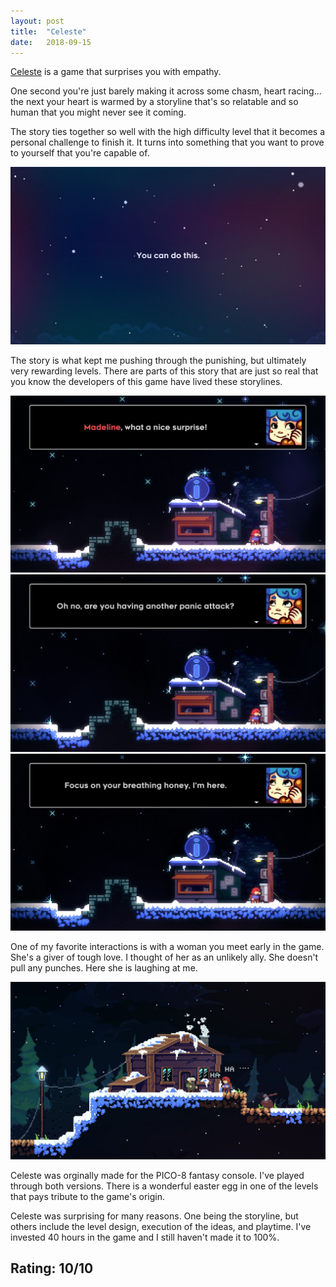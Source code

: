 ```yaml
---
layout: post
title:  "Celeste"
date:   2018-09-15
---
```


[Celeste](https://www.celestegame.com) is a game that surprises you with empathy. 

One second you're just barely making it across some chasm, heart racing... the next your heart is warmed by a storyline that's so relatable and so human that you might never see it coming.

The story ties together so well with the high difficulty level that it becomes a personal challenge to finish it. It turns into something that you want to prove to yourself that you're capable of.

![image](/assets/you_can_do_this_celeste.jpg)

The story is what kept me pushing through the punishing, but ultimately very rewarding levels. There are parts of this story that are just so real that you know the developers of this game have lived these storylines.

![image](/assets/mom_call_celeste.jpg)
![image](/assets/panic_attack_celeste.jpg)
![image](/assets/mom_breathing_celeste.jpg)

One of my favorite interactions is with a woman you meet early in the game. She's a giver of tough love. I thought of her as an unlikely ally. She doesn't pull any punches. Here she is laughing at me.

![image](/assets/laughing_lady_celeste.jpg)

Celeste was orginally made for the PICO-8 fantasy console. I've played through both versions. There is a wonderful easter egg in one of the levels that pays tribute to the game's origin.

Celeste was surprising for many reasons. One being the storyline, but others include the level design, execution of the ideas, and playtime. I've invested 40 hours in the game and I still haven't made it to 100%.

## Rating: 10/10